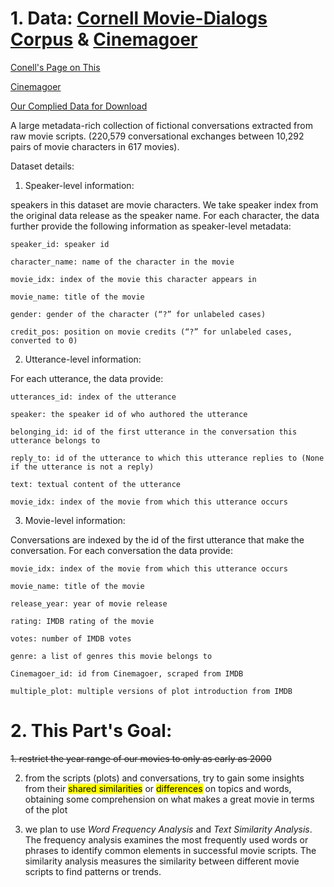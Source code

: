 # 1. Data: [Cornell Movie-Dialogs Corpus](https://convokit.cornell.edu/documentation/movie.html) & [Cinemagoer](https://cinemagoer.readthedocs.io/en/latest/index.html)

[Conell's Page on This](https://www.cs.cornell.edu/~cristian/Cornell_Movie-Dialogs_Corpus.html)

[Cinemagoer](https://cinemagoer.readthedocs.io/en/latest/index.html)

[Our Complied Data for Download](https://uillinoisedu-my.sharepoint.com/:f:/g/personal/mengyue4_illinois_edu/ErWZnueG65RPrwWrxzms3DUBWE5y55pf1IomDARFoBG02w?e=uuMaeg)

A large metadata-rich collection of fictional conversations extracted from raw movie scripts. (220,579 conversational exchanges between 10,292 pairs of movie characters in 617 movies).

Dataset details:
1. Speaker-level information:

speakers in this dataset are movie characters. We take speaker index from the original data release as the speaker name. For each character, the data further provide the following information as speaker-level metadata:

    speaker_id: speaker id

    character_name: name of the character in the movie

    movie_idx: index of the movie this character appears in

    movie_name: title of the movie

    gender: gender of the character (“?” for unlabeled cases)

    credit_pos: position on movie credits (“?” for unlabeled cases, converted to 0)

2. Utterance-level information:

For each utterance, the data provide:

    utterances_id: index of the utterance

    speaker: the speaker id of who authored the utterance

    belonging_id: id of the first utterance in the conversation this utterance belongs to

    reply_to: id of the utterance to which this utterance replies to (None if the utterance is not a reply)

    text: textual content of the utterance

    movie_idx: index of the movie from which this utterance occurs

3. Movie-level information:

Conversations are indexed by the id of the first utterance that make the conversation. For each conversation the data provide:

    movie_idx: index of the movie from which this utterance occurs

    movie_name: title of the movie

    release_year: year of movie release

    rating: IMDB rating of the movie

    votes: number of IMDB votes

    genre: a list of genres this movie belongs to

    Cinemagoer_id: id from Cinemagoer, scraped from IMDB

    multiple_plot: multiple versions of plot introduction from IMDB

# 2. This Part's Goal:

~~1. restrict the year range of our movies to only as early as 2000~~

2. from the scripts (plots) and conversations, try to gain some insights from their <mark>shared similarities</mark> or <mark>differences</mark> on topics and words, obtaining some comprehension on what makes a great movie in terms of the plot

3. we plan to use *Word Frequency Analysis* and *Text Similarity Analysis*. 
   The frequency analysis examines the most frequently used words or phrases to identify common elements in successful movie scripts.
   The similarity analysis measures the similarity between different movie scripts to find patterns or trends.